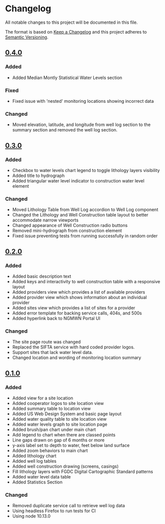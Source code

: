 # Changelog
All notable changes to this project will be documented in this file.

The format is based on [Keep a Changelog](http://keepachangelog.com/en/1.0.0/)
and this project adheres to [Semantic Versioning](http://semver.org/spec/v2.0.0.html).

## [0.4.0][]
### Added
-   Added Median Montly Statistical Water Levels section

### Fixed
-   Fixed issue with 'nested' monitoring locations showing incorrect data

### Changed
-   Moved elevation, latitude, and longitude from well log section to the summary section and removed the well log section.

## [0.3.0][]
### Added
-   Checkbox to water levels chart legend to toggle lithology layers visibility
-   Added title to hydrograph
-   Added triangular water level indicator to construction water level element

### Changed
-   Moved Lithology Table from Well Log accordion to Well Log component
-   Changed the Lithology and Well Construction table layout to better accommodate narrow viewports
-   Changed appearance of Well Construction radio buttons
-   Removed mini-hydrograph from construction element
-   Fixed issue preventing tests from running successfully in random order

## [0.2.0][]
### Added
-   Added basic description text
-   Added keys and interactivity to well construction table with a responsive layout
-   Added providers view which provides a list of available providers
-   Added provider view which shows information about an individual provider
-   Added sites view which provides a list of sites for a provider
-   Added error template for backing service calls, 404s, and 500s
-   Added hyperlink back to NGMWN Portal UI

### Changed
-   The site page route was changed
-   Replaced the SIFTA service with hard coded provider logos.
-   Support sites that lack water level data.
-   Changed location and wording of monitoring location summary

## [0.1.0][]
### Added
-   Added view for a site location
-   Added cooperator logos to site location view
-   Added summary table to location view
-   Added US Web Design System and basic page layout
-   Added water quality table to site location view
-   Added water levels graph to site location page
-   Added brush/pan chart under main chart
-   Add legend to chart when there are classed points
-   Line gaps drawn on gap of 6 months or more
-   y-axis label set to depth to water, feet below land surface
-   Added zoom behaviors to main chart
-   Added lithology chart
-   Added well log tables
-   Added well construction drawing (screens, casings)
-   Fill lithology layers with FGDC Digital Cartographic Standard patterns
-   Added water level data table
-   Added Statistics Section

### Changed
-   Removed duplicate service call to retrieve well log data
-   Using headless Firefox to run tests for CI
-   Using node 10.13.0

[Unreleased]: https://github.com/ACWI-SOGW/ngwmn-ui/compare/ngwmn-ui-0.4.0...master
[0.4.0]: https://github.com/ACWI-SOGW/ngwmn-ui/compare/ngwmn-ui-0.3.0...ngwmn-ui-0.4.0
[0.3.0]: https://github.com/ACWI-SOGW/ngwmn-ui/compare/ngwmn-ui-0.2.0...ngwmn-ui-0.3.0
[0.2.0]: https://github.com/ACWI-SOGW/ngwmn-ui/compare/ngwmn-ui-0.1.0...ngwmn-ui-0.2.0
[0.1.0]: https://github.com/ACWI-SOGW/ngwmn-ui/tree/ngwmn-ui-0.1.0
